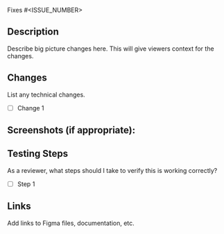 Fixes #<ISSUE_NUMBER>

## Description

Describe big picture changes here. This will give viewers context for the changes.

## Changes

List any technical changes.

- [ ] Change 1

## Screenshots (if appropriate):

## Testing Steps

As a reviewer, what steps should I take to verify this is working correctly?

- [ ] Step 1

## Links

Add links to Figma files, documentation, etc.

